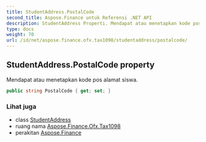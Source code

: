 ```yaml
---
title: StudentAddress.PostalCode
second_title: Aspose.Finance untuk Referensi .NET API
description: StudentAddress Properti. Mendapat atau menetapkan kode pos alamat siswa.
type: docs
weight: 70
url: /id/net/aspose.finance.ofx.tax1098/studentaddress/postalcode/
---
```

## StudentAddress.PostalCode property

Mendapat atau menetapkan kode pos alamat siswa.

```csharp
public string PostalCode { get; set; }
```

### Lihat juga

* class [StudentAddress](../)
* ruang nama [Aspose.Finance.Ofx.Tax1098](../../studentaddress/)
* perakitan [Aspose.Finance](../../../)



